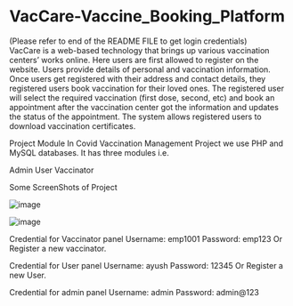 # VacCare-Vaccine_Booking_Platform
(Please refer to end of the README FILE to get login credentials)<br>
 VacCare is a web-based technology that brings up various vaccination centers’ works online. 
 Here users are first allowed to register on the website. Users provide details of personal and vaccination information.
 Once users get registered with their address and contact details, they registered users book vaccination for their loved ones. 
 The registered user will select the required vaccination (first dose, second, etc) and book an appointment after the vaccination center got the information and updates the status of the appointment. 
 The system allows registered users to download vaccination certificates.


 Project Module
In Covid Vaccination Management Project we use PHP and MySQL databases. It has three modules i.e.

Admin
User
Vaccinator

Some ScreenShots of Project

![image](https://github.com/77AYUSH/VacCare-Vaccine_Booking_Platform/assets/89724493/ab8ae126-5723-475c-9343-3064d1b274b4)

![image](https://github.com/77AYUSH/VacCare-Vaccine_Booking_Platform/assets/89724493/cedfd9ee-5e2b-4ede-bb55-1b863db152c3)


Credential for Vaccinator panel Username: emp1001
Password: emp123
Or Register a new vaccinator.

Credential for User panel
Username: ayush
Password: 12345
Or Register a new User.

Credential for admin panel
Username: admin
Password: admin@123
